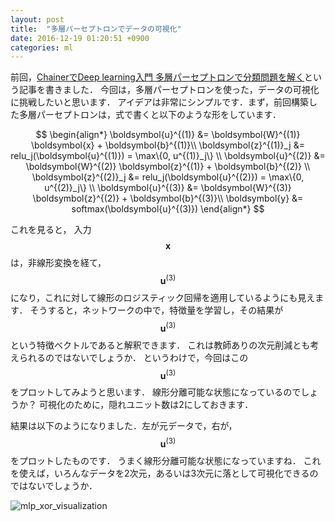 ```yaml
---
layout: post
title:  "多層パーセプトロンでデータの可視化"
date: 2016-12-19 01:20:51 +0900
categories: ml
---
```


前回，<a href="http://nktmemoja.github.io/ml/2016/12/18/chainer_mlp.html" target="_blank">ChainerでDeep learning入門 多層パーセプトロンで分類問題を解く</a>という記事を書きました．
今回は，多層パーセプトロンを使った，データの可視化に挑戦したいと思います．
アイデアは非常にシンプルです．まず，前回構築した多層パーセプトロンは，式で書くと以下のような形をしています．

$$
\begin{align*}
\boldsymbol{u}^{(1)} &= \boldsymbol{W}^{(1)} \boldsymbol{x} + \boldsymbol{b}^{(1)}\\
\boldsymbol{z}^{(1)}_j &= relu_j(\boldsymbol{u}^{(1)}) = \max\{0, u^{(1)}_j\} \\
\boldsymbol{u}^{(2)} &= \boldsymbol{W}^{(2)} \boldsymbol{z}^{(1)}  + \boldsymbol{b}^{(2)} \\
\boldsymbol{z}^{(2)}_j &= relu_j(\boldsymbol{u}^{(2)}) = \max\{0, u^{(2)}_j\} \\
\boldsymbol{u}^{(3)} &= \boldsymbol{W}^{(3)} \boldsymbol{z}^{(2)}  + \boldsymbol{b}^{(3)}\\
\boldsymbol{y} &= softmax(\boldsymbol{u}^{(3)})
\end{align*}
$$

これを見ると，
入力$$ \boldsymbol{x}$$は，非線形変換を経て，$$ \boldsymbol{u}^{(3)} $$になり，これに対して線形のロジスティック回帰を適用しているようにも見えます．
そうすると，ネットワークの中で，特徴量を学習し，その結果が$$ \boldsymbol{u}^{(3)}$$という特徴ベクトルであると解釈できます．
これは教師ありの次元削減とも考えられるのではないでしょうか．
というわけで，今回はこの$$ \boldsymbol{u}^{(3)}$$をプロットしてみようと思います．
線形分離可能な状態になっているのでしょうか？
可視化のために，隠れユニット数は2にしておきます．

結果は以下のようになりました．左が元データで，右が，$$ \boldsymbol{u}^{(3)}$$をプロットしたものです．
うまく線形分離可能な状態になっていますね．
これを使えば，いろんなデータを2次元，あるいは3次元に落として可視化できるのではないでしょうか．

![mlp_xor_visualization]({{nktmemo.github.io}}/assets/mlp_xor_visualization.png)
